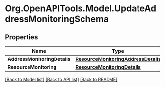 
# Org.OpenAPITools.Model.UpdateAddressMonitoringSchema

## Properties

Name | Type | Description | Notes
------------ | ------------- | ------------- | -------------
**AddressMonitoringDetails** | [**ResourceMonitoringAddressDetails**](ResourceMonitoringAddressDetails.md) |  | [optional] 
**ResourceMonitoring** | [**ResourceMonitoringDetails**](ResourceMonitoringDetails.md) |  | [optional] 

[[Back to Model list]](../README.md#documentation-for-models)
[[Back to API list]](../README.md#documentation-for-api-endpoints)
[[Back to README]](../README.md)


